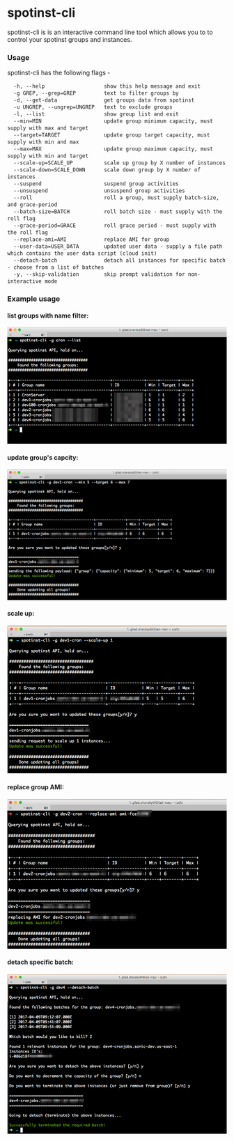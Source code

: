 # spotinst-cli
spotinst-cli is is an interactive command line tool which allows you to to control your spotinst groups and instances.

### Usage  

spotinst-cli has the following flags - 
```
  -h, --help                   show this help message and exit
  -g GREP, --grep=GREP         text to filter groups by
  -d, --get-data               get groups data from spotinst
  -u UNGREP, --ungrep=UNGREP   text to exclude groups
  -l, --list                   show group list and exit
  --min=MIN                    update group minimum capacity, must supply with max and target
  --target=TARGET              update group target capacity, must supply with min and max
  --max=MAX                    update group maximum capacity, must supply with min and target
  --scale-up=SCALE_UP          scale up group by X number of instances
  --scale-down=SCALE_DOWN      scale down group by X number of instances
  --suspend                    suspend group activities
  --unsuspend                  unsuspend group activities
  --roll                       roll a group, must supply batch-size, and grace-period
  --batch-size=BATCH           roll batch size - must supply with the roll flag
  --grace-period=GRACE         roll grace period - must supply with the roll flag
  --replace-ami=AMI            replace AMI for group
  --user-data=USER_DATA        updated user data - supply a file path which contains the user data script (cloud init)
  --detach-batch               detach all instances for specific batch - choose from a list of batches
  -y, --skip-validation        skip prompt validation for non-interactive mode
```
### Example usage
#### list groups with name filter:
![](docs/list_groups.png)

#### update group's capcity:
![](docs/update_capacity.png)

#### scale up:
![](docs/scale_up.png)

#### replace group AMI:
![](docs/replace-ami.png)

#### detach specific batch:
![](docs/detach_batch.png)



